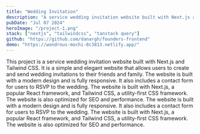 ```yaml
---
title: "Wedding Invitation"
description: "A service wedding invitation website built with Next.js and Tailwind CSS."
pubDate: "Jul 07 2024"
heroImage: "/project-1.png"
stack: ["nextjs", "tailwindcss", "tanstack query"]
github: "https://github.com/danargh/founders-frontend"
demo: "https://wondrous-mochi-8c3813.netlify.app/"
---
```


This project is a service wedding invitation website built with Next.js and Tailwind CSS. It is a simple and elegant website that allows users to create and send wedding invitations to their friends and family. The website is built with a modern design and is fully responsive. It also includes a contact form for users to RSVP to the wedding. The website is built with Next.js, a popular React framework, and Tailwind CSS, a utility-first CSS framework. The website is also optimized for SEO and performance. The website is built with a modern design and is fully responsive. It also includes a contact form for users to RSVP to the wedding. The website is built with Next.js, a popular React framework, and Tailwind CSS, a utility-first CSS framework. The website is also optimized for SEO and performance.
